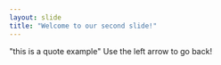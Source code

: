 ```yaml
---
layout: slide
title: "Welcome to our second slide!"
---
```

"this is a quote example"
Use the left arrow to go back!
